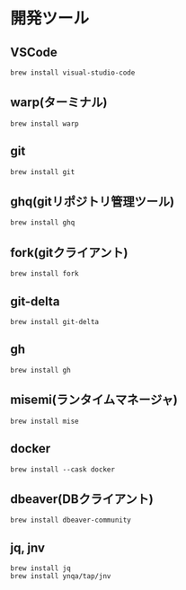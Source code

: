 # 開発ツール


## VSCode
```
brew install visual-studio-code
```

## warp(ターミナル)
```
brew install warp
```

## git
```
brew install git
```

## ghq(gitリポジトリ管理ツール)
```
brew install ghq
```

## fork(gitクライアント)
```
brew install fork
```

## git-delta
```
brew install git-delta
```

## gh
```
brew install gh
```

## misemi(ランタイムマネージャ)
```
brew install mise
```

## docker
```
brew install --cask docker
```

## dbeaver(DBクライアント)
```
brew install dbeaver-community
```

## jq, jnv
```
brew install jq
brew install ynqa/tap/jnv
```